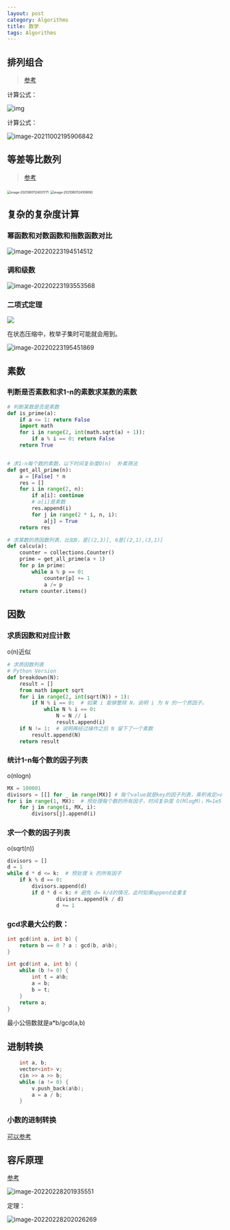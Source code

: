 ```yaml
---
layout: post
category: Algorithms
title: 数学
tags: Algorithms
---
```


## 排列组合

> [参考](https://baike.baidu.com/item/%E6%8E%92%E5%88%97%E7%BB%84%E5%90%88/706498)

计算公式：

![img](https://cdn.jsdelivr.net/gh/mafulong/mdPic@vv4/v4/20210801123910.svg)

计算公式：

![image-20211002195906842](https://cdn.jsdelivr.net/gh/mafulong/mdPic@vv3/v3/20211002195912.png)



## 等差等比数列

> [参考](https://wenku.baidu.com/view/0c5e350102020740be1e9b79.html)

<img src="https://cdn.jsdelivr.net/gh/mafulong/mdPic@vv4/v4/20210801124050.png" alt="image-20210801124031771" style="zoom:50%;" />

<img src="https://cdn.jsdelivr.net/gh/mafulong/mdPic@vv4/v4/20210801124109.png" alt="image-20210801124109093" style="zoom:50%;" />



## 复杂的复杂度计算

### 幂函数和对数函数和指数函数对比



![image-20220223194514512](https://cdn.jsdelivr.net/gh/mafulong/mdPic@vv3/v3/20220223194514.png)

### 调和级数

![image-20220223193553568](https://cdn.jsdelivr.net/gh/mafulong/mdPic@vv3/v3/20220223193558.png)

### 二项式定理

![](https://cdn.jsdelivr.net/gh/mafulong/mdPic@vv3/v3/20211002200037.png)

在状态压缩中，枚举子集时可能就会用到。

![image-20220223195451869](https://cdn.jsdelivr.net/gh/mafulong/mdPic@vv3/v3/20220223195451.png)

## 素数

### 判断是否素数和求1-n的素数求某数的素数

```python
# 判断某数是否是素数
def is_prime(a):
    if a <= 1: return False
    import math
    for i in range(2, int(math.sqrt(a) + 1)):
        if a % i == 0: return False
    return True


# 求1-n每个数的素数，以下时间复杂度O(n)  朴素筛法
def get_all_prime(n):
    a = [False] * n
    res = []
    for i in range(2, n):
        if a[i]: continue
        # a[i]是素数
        res.append(i)
        for j in range(2 * i, n, i):
            a[j] = True
    return res

# 求某数的质因数列表，比如8，是[(2,3)], 6是[(2,1),(3,1)]
def calcu(a):
    counter = collections.Counter()
    prime = get_all_prime(a + 1)
    for p in prime:
        while a % p == 0:
            counter[p] += 1
            a /= p
    return counter.items()
```

## 因数

### 求质因数和对应计数

o(n)近似

```python
# 求质因数列表
# Python Version
def breakdown(N):
    result = []
    from math import sqrt
    for i in range(2, int(sqrt(N)) + 1):
        if N % i == 0:  # 如果 i 能够整除 N，说明 i 为 N 的一个质因子。
            while N % i == 0:
                N = N // i
                result.append(i)
    if N != 1:  # 说明再经过操作之后 N 留下了一个素数
        result.append(N)
    return result
```

### 统计1-n每个数的因子列表

o(nlogn)

```python
MX = 100001
divisors = [[] for _ in range(MX)] # 每个value就是key的因子列表，乘积肯定>value，因为因子之间可能有倍数
for i in range(1, MX):  # 预处理每个数的所有因子，时间复杂度 O(MlogM)，M=1e5
    for j in range(i, MX, i):
        divisors[j].append(i)
```

### 求一个数的因子列表

o(sqrt(n))

```python
divisors = []  
d = 1
while d * d <= k:  # 预处理 k 的所有因子
	if k % d == 0:
		divisors.append(d)
		if d * d < k: # 避免 d= k/d的情况，此时如果append会重复
				divisors.append(k / d)
				d += 1
```

### gcd求最大公约数：

```c++
int gcd(int a, int b) {
	return b == 0 ? a : gcd(b, a%b);
}

int gcd(int a, int b) {
	while (b != 0) {
		int t = a%b;
		a = b;
		b = t;
	}
	return a;
}
```

最小公倍数就是a*b/gcd(a,b)

## 进制转换

```c++
	int a, b;
	vector<int> v;
	cin >> a >> b;
	while (a != 0) {
		v.push_back(a%b);
		a = a / b;
	}
```

### 小数的进制转换

[可以参考](https://blog.csdn.net/u013349653/article/details/51367453)



## 容斥原理

[参考](https://leetcode-cn.com/problems/rectangle-area-ii/solution/ju-xing-mian-ji-ii-by-leetcode/)

![image-20220228201935551](https://cdn.jsdelivr.net/gh/mafulong/mdPic@vv3/v3/20220228201935.png)

定理：

![image-20220228202026269](https://cdn.jsdelivr.net/gh/mafulong/mdPic@vv3/v3/20220228202026.png)
